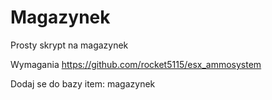 # Magazynek
Prosty skrypt na magazynek

Wymagania
https://github.com/rocket5115/esx_ammosystem

Dodaj se do bazy item: magazynek
